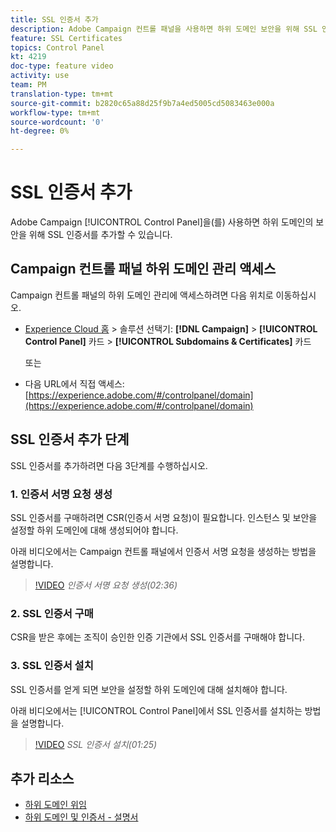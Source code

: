 ```yaml
---
title: SSL 인증서 추가
description: Adobe Campaign 컨트롤 패널을 사용하면 하위 도메인 보안을 위해 SSL 인증서를 추가할 수 있습니다.
feature: SSL Certificates
topics: Control Panel
kt: 4219
doc-type: feature video
activity: use
team: PM
translation-type: tm+mt
source-git-commit: b2820c65a88d25f9b7a4ed5005cd5083463e000a
workflow-type: tm+mt
source-wordcount: '0'
ht-degree: 0%

---
```



# SSL 인증서 추가

Adobe Campaign [!UICONTROL Control Panel]을(를) 사용하면 하위 도메인의 보안을 위해 SSL 인증서를 추가할 수 있습니다.

## Campaign 컨트롤 패널 하위 도메인 관리 액세스

Campaign 컨트롤 패널의 하위 도메인 관리에 액세스하려면 다음 위치로 이동하십시오.

* [Experience Cloud 홈](https://experience.adobe.com/#/home) > 솔루션 선택기: **[!DNL Campaign]** > **[!UICONTROL Control Panel]** 카드 > **[!UICONTROL Subdomains & Certificates]** 카드

   또는
* 다음 URL에서 직접 액세스: [https://experience.adobe.com/#/controlpanel/domain](https://experience.adobe.com/#/controlpanel/domain)

## SSL 인증서 추가 단계

SSL 인증서를 추가하려면 다음 3단계를 수행하십시오.

### 1. 인증서 서명 요청 생성

SSL 인증서를 구매하려면 CSR(인증서 서명 요청)이 필요합니다. 인스턴스 및 보안을 설정할 하위 도메인에 대해 생성되어야 합니다.

아래 비디오에서는 Campaign 컨트롤 패널에서 인증서 서명 요청을 생성하는 방법을 설명합니다.

>[!VIDEO](https://video.tv.adobe.com/v/31317?quality=12)
*인증서 서명 요청 생성(02:36)*

### 2. SSL 인증서 구매

CSR을 받은 후에는 조직이 승인한 인증 기관에서 SSL 인증서를 구매해야 합니다.

### 3. SSL 인증서 설치

SSL 인증서를 얻게 되면 보안을 설정할 하위 도메인에 대해 설치해야 합니다.

아래 비디오에서는 [!UICONTROL Control Panel]에서 SSL 인증서를 설치하는 방법을 설명합니다. 

>[!VIDEO](https://video.tv.adobe.com/v/31166?quality=12)
*SSL 인증서 설치(01:25)*

## 추가 리소스

* [하위 도메인 위임](/help/acc/monitoring-campaign-classic/control-panel/subdomain-delegation.md)
* [하위 도메인 및 인증서 - 설명서](https://docs.adobe.com/content/help/ko-KR/control-panel/using/subdomains-and-certificates/renewing-subdomain-certificate.html)
